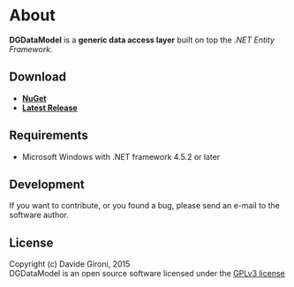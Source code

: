 About
===

**DGDataModel** is a **generic data access layer** built on top the *.NET Entity Framework*.

## Download

+ **[NuGet](https://www.nuget.org/packages/DG.DataModel)**
+ **[Latest Release](../../releases/latest)**

## Requirements

* Microsoft Windows with .NET framework 4.5.2 or later

## Development

If you want to contribute, or you found a bug, please send an e-mail to the software author.

## License

Copyright (c) Davide Gironi, 2015  
DGDataModel is an open source software licensed under the [GPLv3 license](http://opensource.org/licenses/GPL-3.0)
